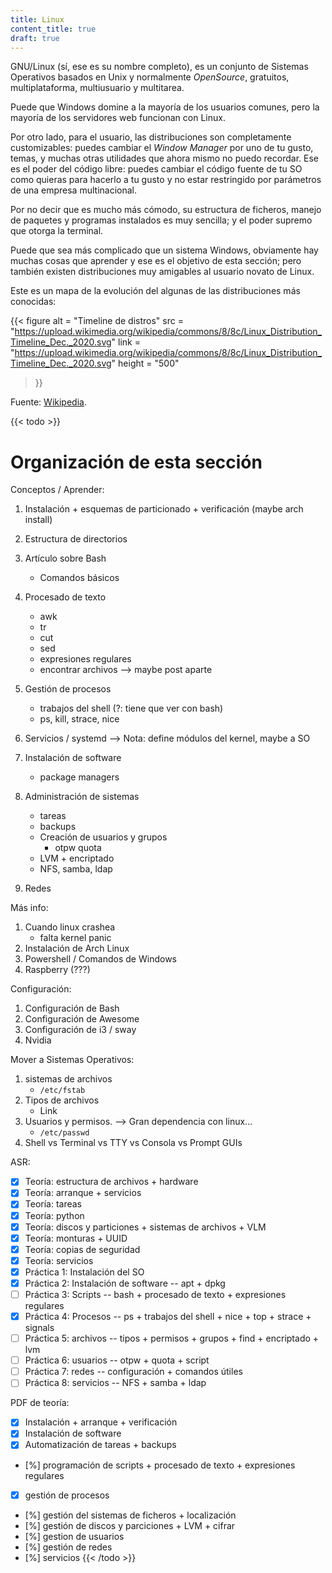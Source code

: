 ```yaml
---
title: Linux
content_title: true
draft: true
---
```


GNU/Linux (sí, ese es su nombre completo), es un conjunto de Sistemas Operativos
basados en Unix y normalmente _OpenSource_, gratuitos, multiplataforma,
multiusuario y multitarea.

Puede que Windows domine a la mayoría de los usuarios comunes, pero la mayoría
de los servidores web funcionan con Linux.

Por otro lado, para el usuario, las distribuciones son completamente
customizables: puedes cambiar el _Window Manager_ por uno de tu gusto, temas,
y muchas otras utilidades que ahora mismo no puedo recordar. Ese es el poder del
código libre: puedes cambiar el código fuente de tu SO como quieras para hacerlo
a tu gusto y no estar restringido por parámetros de una empresa multinacional.

Por no decir que es mucho más cómodo, su estructura de ficheros, manejo de
paquetes y programas instalados es muy sencilla; y el poder supremo que otorga
la terminal.

Puede que sea más complicado que un sistema Windows, obviamente hay muchas cosas
que aprender y ese es el objetivo de esta sección; pero también existen
distribuciones muy amigables al usuario novato de Linux.

Este es un mapa de la evolución del algunas de las distribuciones más conocidas:

{{<
  figure
  alt  = "Timeline de distros"
  src  = "https://upload.wikimedia.org/wikipedia/commons/8/8c/Linux_Distribution_Timeline_Dec._2020.svg"
  link = "https://upload.wikimedia.org/wikipedia/commons/8/8c/Linux_Distribution_Timeline_Dec._2020.svg"
  height = "500"
 >}}

Fuente: [Wikipedia](https://en.wikipedia.org/wiki/List_of_Linux_distributions).

{{< todo >}}
# Organización de esta sección

Conceptos / Aprender:

1.  Instalación + esquemas de particionado + verificación (maybe arch install)
2.  Estructura de directorios
3.  Artículo sobre Bash
    - Comandos básicos
4.  Procesado de texto
    - awk
    - tr
    - cut
    - sed
    - expresiones regulares
    - encontrar archivos --> maybe post aparte
5.  Gestión de procesos
    - trabajos del shell (?: tiene que ver con bash)
    - ps, kill, strace, nice
6.  Servicios / systemd --> Nota: define módulos del kernel, maybe a SO

7.  Instalación de software
    - package managers

8.  Administración de sistemas
    - tareas
    - backups
    - Creación de usuarios y grupos
        - otpw quota
    - LVM + encriptado
    - NFS, samba, ldap

9.  Redes

Más info:

1.  Cuando linux crashea
    - falta kernel panic
1.  Instalación de Arch Linux
1.  Powershell / Comandos de Windows
1.  Raspberry (???)

Configuración:

1.  Configuración de Bash
1.  Configuración de Awesome
1.  Configuración de i3 / sway
1.  Nvidia

Mover a Sistemas Operativos:

1.  sistemas de archivos
    - `/etc/fstab`
1.  Tipos de archivos
    - Link
1.  Usuarios y permisos. --> Gran dependencia con linux...
    - `/etc/passwd`
1.  Shell vs Terminal vs TTY vs Consola vs Prompt
    GUIs

ASR:

- [x] Teoría: estructura de archivos + hardware
- [x] Teoría: arranque + servicios
- [x] Teoría: tareas
- [x] Teoría: python
- [x] Teoría: discos y particiones + sistemas de archivos + VLM
- [x] Teoría: monturas + UUID
- [x] Teoría: copias de seguridad
- [x] Teoría: servicios
- [x] Práctica 1: Instalación del SO
- [x] Práctica 2: Instalación de software -- apt + dpkg
- [ ] Práctica 3: Scripts -- bash + procesado de texto + expresiones regulares
- [x] Práctica 4: Procesos -- ps + trabajos del shell + nice + top + strace + signals
- [ ] Práctica 5: archivos -- tipos + permisos + grupos + find + encriptado + lvm
- [ ] Práctica 6: usuarios -- otpw + quota + script
- [ ] Práctica 7: redes -- configuración + comandos útiles
- [ ] Práctica 8: servicios -- NFS + samba + ldap

PDF de teoría:

- [x] Instalación + arranque + verificación
- [x] Instalación de software
- [x] Automatización de tareas + backups
- [%] programación de scripts + procesado de texto + expresiones regulares
- [x] gestión de procesos
- [%] gestión del sistemas de ficheros + localización
- [%] gestión de discos y parciciones + LVM + cifrar
- [%] gestion de usuarios
- [%] gestión de redes
- [%] servicios
{{< /todo >}}



